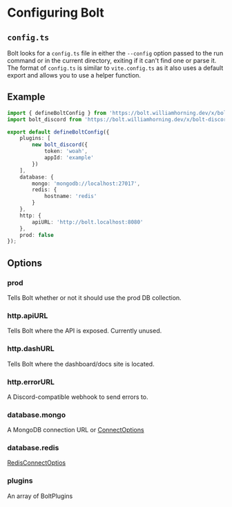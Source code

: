 # Configuring Bolt

## `config.ts`

Bolt looks for a `config.ts` file in either the `--config` option passed to the
run command or in the current directory, exiting if it can't find one or parse
it. The format of `config.ts` is similar to `vite.config.ts` as it also uses a
default export and allows you to use a helper function.

## Example

```ts
import { defineBoltConfig } from 'https://bolt.williamhorning.dev/x/bolt/0.5.1/mod.ts';
import bolt_discord from 'https://bolt.williamhorning.dev/x/bolt-discord/0.5.1/mod.ts';

export default defineBoltConfig({
	plugins: [
		new bolt_discord({
			token: 'woah',
			appId: 'example'
		})
	],
	database: {
		mongo: 'mongodb://localhost:27017',
		redis: {
			hostname: 'redis'
		}
	},
	http: {
		apiURL: 'http://bolt.localhost:8080'
	},
	prod: false
});
```

## Options

### prod

Tells Bolt whether or not it should use the prod DB collection.

### http.apiURL

Tells Bolt where the API is exposed. Currently unused.

### http.dashURL

Tells Bolt where the dashboard/docs site is located.

### http.errorURL

A Discord-compatible webhook to send errors to.

### database.mongo

A MongoDB connection URL or
[ConnectOptions](https://deno.land/x/mongo@v0.31.2/mod.ts?s=ConnectOptions)

### database.redis

[RedisConnectOptios](https://deno.land/x/redis@v0.29.2/mod.ts?s=RedisConnectOptions)

### plugins

An array of BoltPlugins
